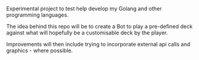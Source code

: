 Experimental project to test help develop my Golang and other programming languages.   

The idea behind this repo will be to create a Bot to play a pre-defined deck against what will hopefully be a customisable deck by the player. 

Improvements will then include trying to incorporate external api calls and graphics - where possible.